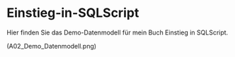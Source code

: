 # Einstieg-in-SQLScript

Hier finden Sie das Demo-Datenmodell für mein Buch Einstieg in SQLScript. 

(A02_Demo_Datenmodell.png)

